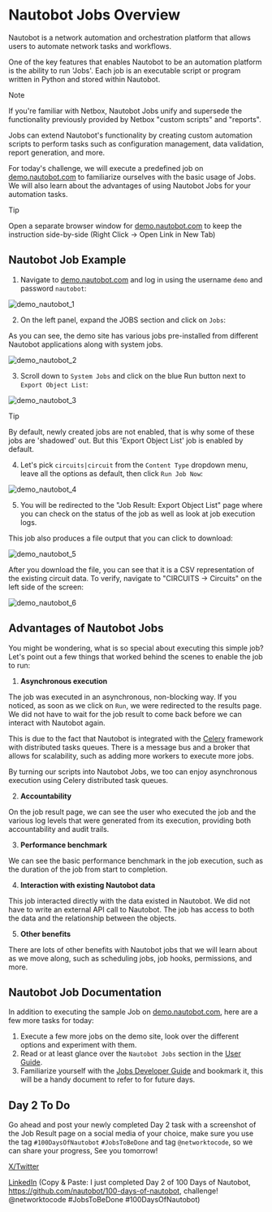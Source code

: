 # Nautobot Jobs Overview

Nautobot is a network automation and orchestration platform that allows users to automate network tasks and workflows.

One of the key features that enables Nautobot to be an automation platform is the ability to run 'Jobs'. Each job is an executable script or program written in Python and stored within Nautobot.

> [!NOTE]
> If you're familiar with Netbox, Nautobot Jobs unify and supersede the functionality previously provided by Netbox "custom scripts" and "reports".

Jobs can extend Nautobot's functionality by creating custom automation scripts to perform tasks such as configuration management, data validation, report generation, and more.

For today's challenge, we will execute a predefined job on [demo.nautobot.com](https://demo.nautobot.com/) to familiarize ourselves with the basic usage of Jobs. We will also learn about the advantages of using Nautobot Jobs for your automation tasks.

> [!TIP]
> Open a separate browser window for [demo.nautobot.com](https://demo.nautobot.com/) to keep the instruction side-by-side (Right Click -> Open Link in New Tab)

## Nautobot Job Example

1. Navigate to [demo.nautobot.com](https://demo.nautobot.com/) and log in using the username ```demo``` and password ```nautobot```:

![demo_nautobot_1](images/demo_nautobot_1.png)

2. On the left panel, expand the JOBS section and click on ```Jobs```: 

As you can see, the demo site has various jobs pre-installed from different Nautobot applications along with system jobs.

![demo_nautobot_2](images/demo_nautobot_2.png)

3. Scroll down to `System Jobs` and click on the blue Run button next to `Export Object List`: 

![demo_nautobot_3](images/demo_nautobot_3.png)

>[!TIP] 
> By default, newly created jobs are not enabled, that is why some of these jobs are 'shadowed' out. But this 'Export Object List' job is enabled by default. 

4. Let's pick `circuits|circuit` from the `Content Type` dropdown menu, leave all the options as default, then click `Run Job Now`:

![demo_nautobot_4](images/demo_nautobot_4.png)

5. You will be redirected to the "Job Result: Export Object List" page where you can check on the status of the job as well as look at job execution logs. 

This job also produces a file output that you can click to download: 

![demo_nautobot_5](images/demo_nautobot_5.png)

After you download the file, you can see that it is a CSV representation of the existing circuit data. To verify, navigate to "CIRCUITS -> Circuits" on the left side of the screen:

![demo_nautobot_6](images/demo_nautobot_6.png)

## Advantages of Nautobot Jobs

You might be wondering, what is so special about executing this simple job? Let's point out a few things that worked behind the scenes to enable the job to run: 

1. **Asynchronous execution**

The job was executed in an asynchronous, non-blocking way. If you noticed, as soon as we click on `Run`, we were redirected to the results page. We did not have to wait for the job result to come back before we can interact with Nautobot again. 

This is due to the fact that Nautobot is integrated with the [Celery](https://docs.celeryq.dev/en/stable/getting-started/introduction.html) framework with distributed tasks queues. There is a message bus and a broker that allows for scalability, such as adding more workers to execute more jobs. 

By turning our scripts into Nautobot Jobs, we too can enjoy asynchronous execution using Celery distributed task queues.

2. **Accountability**

On the job result page, we can see the user who executed the job and the various log levels that were generated from its execution, providing both accountability and audit trails. 

3. **Performance benchmark**

We can see the basic performance benchmark in the job execution, such as the duration of the job from start to completion. 

4. **Interaction with existing Nautobot data**

This job interacted directly with the data existed in Nautobot. We did not have to write an external API call to Nautobot. The job has access to both the data and the relationship between the objects. 

5. **Other benefits**

There are lots of other benefits with Nautobot jobs that we will learn about as we move along, such as scheduling jobs, job hooks, permissions, and more. 

## Nautobot Job Documentation

In addition to executing the sample Job on [demo.nautobot.com](https://demo.nautobot.com), here are a few more tasks for today: 

1. Execute a few more jobs on the demo site, look over the different options and experiment with them. 
2. Read or at least glance over the `Nautobot Jobs` section in the [User Guide](https://docs.nautobot.com/projects/core/en/stable/user-guide/platform-functionality/jobs/). 
3. Familiarize yourself with the [Jobs Developer Guide](https://docs.nautobot.com/projects/core/en/stable/development/jobs/) and bookmark it, this will be a handy document to refer to for future days. 

## Day 2 To Do

Go ahead and post your newly completed Day 2 task with a screenshot of the Job Result page on a social media of your choice, make sure you use the tag `#100DaysOfNautobot` `#JobsToBeDone` and tag `@networktocode`, so we can share your progress, See you tomorrow! 

[X/Twitter](<https://twitter.com/intent/tweet?url=https://github.com/nautobot/100-days-of-nautobot&text=I+jst+completed+Day+2+of+the+100+days+of+nautobot+!&hashtags=100DaysOfNautobot,JobsToBeDone>)

[LinkedIn](https://www.linkedin.com/) (Copy & Paste: I just completed Day 2 of 100 Days of Nautobot, https://github.com/nautobot/100-days-of-nautobot, challenge! @networktocode #JobsToBeDone #100DaysOfNautobot)
